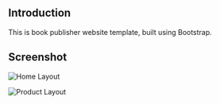 ## Introduction
This is book publisher website template, built using Bootstrap.

## Screenshot
![Home Layout](/statis/img/docs/index.png)

![Product Layout](/statis/img/docs/product.png)